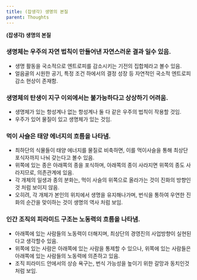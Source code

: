 ```yaml
---
title: (잡생각) 생명의 본질
parent: Thoughts
---
```


**(잡생각) 생명의 본질**

### 생명체는 우주의 자연 법칙이 만들어낸 자연스러운 결과 일수 있음.
- 생명 활동을 국소적으로 엔트로피를 감소시키는 기전의 집합체라고 볼수 있음.
- 얼음골의 시원한 공기, 특정 조건 하에서의 결정 성장 등 자연적인 국소적 엔트로피 감소 현상이 존재함.

### 생명체의 탄생이 지구 이외에서는 불가능하다고 상상하기 어려움.
- 생명체가 있는 항성계나 없는 항성계나 둘 다 같은 우주의 법칙이 작용할 것임.
- 우주가 있어 물질이 있고 생명체가 있는 것임.

### 먹이 사슬은 태양 에너지의 흐름을 나타냄.
- 최하단의 식물들이 태양 에너지를 물질로 비축하면, 이를 먹이사슬을 통해 최상단 포식자까지 나눠 갖는다고 볼수 있음.
- 위쪽에 있는 종은 아래쪽의 종을 포식하며, 아래쪽의 종이 사라지면 위쪽의 종도 사라지므로, 의존관계에 있음.
- 각 개체의 일생과 종의 분화는, 먹이 사슬의 위쪽으로 올라가는 것이 진화의 방향인것 처럼 보이지 않음.
- 오히려, 각 개체가 본인의 위치에서 생명을 유지해나가며, 번식을 통하여 우연한 진화의 순간을 맞이하는 것이 생명의 역사 처럼 보임.


### 인간 조직의 피라미드 구조는 노동력의 흐름을 나타냄.
- 아래쪽에 있는 사람들의 노동력이 더해지며, 최상단의 경영진의 사업방향이 실현된다고 생각할수 있음.
- 위쪽에 있는 사람은 아래쪽에 있는 사람을 통제할 수 있으나, 위쪽에 있는 사람들은 아래쪽에 있는 사람들의 노동력에 의존하고 있음.
- 조직 피라미드 안에서의 상승 욕구는, 번식 가능성을 높이기 위한 갈망과 동치인것처럼 보임.